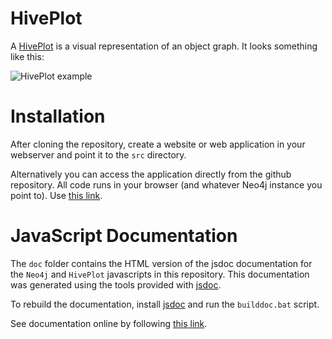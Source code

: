 # HivePlot

A [HivePlot](http://bost.ocks.org/mike/hive/) is a visual representation of an object graph. It looks something like this:

![HivePlot example](https://rawgit.com/NaviNet/HivePlot/master/hiveplot.png)

# Installation

After cloning the repository, create a website or web application in your webserver and point it to the `src` directory.

Alternatively you can access the application directly from the github repository. All code runs in your browser (and whatever Neo4j instance you point to). Use [this link](https://rawgit.com/NaviNet/HivePlot/master/src/hiveplot.html).

# JavaScript Documentation

The `doc` folder contains the HTML version of the jsdoc documentation for the `Neo4j` and `HivePlot` javascripts in this repository. This documentation was generated using the tools provided with [jsdoc](https://github.com/jsdoc3/jsdoc).

To rebuild the documentation, install [jsdoc](https://github.com/jsdoc3/jsdoc) and run the `builddoc.bat` script.

See documentation online by following [this link](https://rawgit.com/NaviNet/HivePlot/master/doc/index.html).